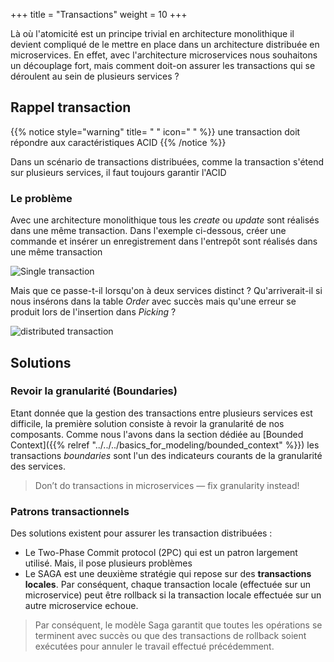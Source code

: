 +++
title = "Transactions"
weight = 10
+++

Là où l'atomicité est un principe trivial en architecture monolithique il devient compliqué de le mettre en place dans un architecture distribuée en microservices. En effet, avec l'architecture microservices nous souhaitons un découplage fort, mais comment doit-on assurer les transactions qui se déroulent au sein de plusieurs services ?

## Rappel transaction
{{% notice style="warning" title= " " icon=" " %}}
une transaction doit répondre aux caractéristiques ACID
{{% /notice %}}

Dans un scénario de transactions distribuées, comme la transaction s'étend sur plusieurs services, il faut toujours garantir l'ACID

### Le problème
Avec une architecture monolithique tous les *create* ou *update* sont réalisés dans une même transaction. Dans l'exemple ci-dessous, créer une commande et insérer un enregistrement dans l'entrepôt sont réalisés dans une même transaction

![Single transaction](../images/single_transaction.png?width=20pc)

Mais que ce passe-t-il lorsqu'on à deux services distinct ?  Qu'arriverait-il si nous insérons dans la table *Order* avec succès mais qu'une erreur se produit lors de l'insertion dans *Picking* ?

![distributed transaction](../images/distributed_transaction.png?width=20pc)

## Solutions
### Revoir la granularité (Boundaries)

Etant donnée que la gestion des transactions entre plusieurs services est difficile, la première solution consiste à revoir la granularité de nos composants. Comme nous l'avons dans la section dédiée au [Bounded Context]({{% relref "../../../basics_for_modeling/bounded_context" %}}) les transactions _boundaries_ sont l'un des indicateurs courants de la granularité des services.

> Don’t do transactions in microservices — fix granularity instead!

### Patrons transactionnels

Des solutions existent pour assurer les transaction distribuées :

- Le Two-Phase Commit protocol (2PC) qui est un patron largement utilisé. Mais, il pose plusieurs problèmes
- Le SAGA est une deuxième stratégie qui repose sur des **transactions locales**. Par conséquent, chaque transaction locale (effectuée sur un microservice) peut être rollback si la transaction locale effectuée sur un autre microservice echoue.

> Par conséquent, le modèle Saga garantit que toutes les opérations se terminent avec succès ou que des transactions de rollback soient exécutées pour annuler le travail effectué précédemment.

